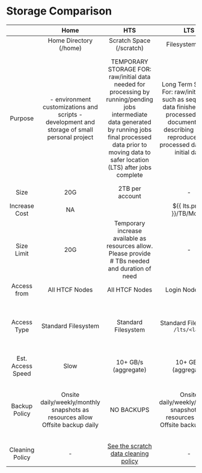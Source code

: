 # Storage Comparison
<style type="text/css">

.md-typeset table:not([class]) th:nth-child(2) {
  text-align: center;
  background-color: #4473c5;
}

.md-typeset table:not([class]) th:nth-child(3) {
  background-color: #70ad46;
}

.md-typeset table:not([class]) th:nth-child(4) {
  background-color: #ed7d31;
}

.md-typeset table:not([class]) th:nth-child(4), 
.md-typeset table:not([class]) th:nth-child(6)  {
  color: #ed7d31;
}

.md-typeset table:not([class]) th:nth-child(5) {
  background-color: #ed7d31;
}

.md-typeset table:not([class]) th:nth-child(6) {
  background-color: #ed7d31;
}

.md-typeset table:not([class]) th:nth-child(6) :text {
  visibility: hidden;
}

.md-typeset table:not([class]) thead th {
  font-size: 1rem;
}
.md-typeset table:not([class]) thead th,
.md-typeset table:not([class]) tbody tr:nth-child(1) td,
.md-typeset table:not([class]) td:nth-child(1) {
  font-weight: bold;
}

.md-typeset table:not([class]) td:nth-child(2) {
  background-color: #dae3f4;
}

.md-typeset table:not([class]) td:nth-child(3) {
  background-color: #e2f0d9;
}

.md-typeset table:not([class]) td:nth-child(4) {
  background-color: #f4b184;
}

.md-typeset table:not([class]) td:nth-child(5) {
  background-color: #f8cbac;
}

.md-typeset table:not([class]) td:nth-child(6) {
  background-color: #fbe5d7;
}

.md-typeset table:not([class]) tr:nth-child(1) td:nth-child(2) {
  background-color: #8fabda;
}

.md-typeset table:not([class]) tr:nth-child(1) td:nth-child(3) {
  background-color: #a8d18d;
}

table.storage thead tr.sub th.hts {
  background-color: #a8d18d;
}

table.storage thead tr.sub th.lts {
  background-color: #f4b184;
}

table.storage thead tr.sub th.ltos {
  background-color: #f7ccac;
}

table.storage thead tr.sub th.ref {
  background-color: #fbe5d7;
}

table.storage tbody td.lts {
  background-color: #f4b184;
}

.md-sidebar {
display: none;
}
.md-content {
max-width: 100%;
}

</style>


|  | Home | HTS | LTS | LTS | LTS |
|:-:|:-:|:-:|:-:|:-:|:-:|
|  | Home Directory (/home) | Scratch Space (/scratch) | Filesystem (/lts) | Object Store (LTOS) | Reference (/ref) |
| Purpose | - environment customizations and scripts  - development and storage of small personal project | TEMPORARY STORAGE FOR:    raw/initial data needed for processing by  running/pending jobs  intermediate data generated by running jobs  final processed data prior to moving data to  safer location (LTS) after jobs complete | Long Term Storage For:    raw/initial data such as sequencer data  finished (fully processed) data  documentation describing how to reproduce  fully processed data from initial data | Long Term Storage For:    raw/initial data such as sequencer data  finished (fully processed) data  documentation describing how to reproduce  fully processed data from initial data  | Long Term Storage For:    Software  tools needed by  jobs for the processing of  data  reference  data such as  reference genomes and  NCBI databases |
| Size | 20G | 2TB per account | - | - | - |
| Increase Cost | NA |  | ${{ lts.price }}/TB/Month | ${{ lts.price }}/TB/Month | ${{ ref.price }}/TB/Month |
| Size Limit | 20G | Temporary increase available as resources allow. Please provide # TBs needed and duration of need | - | - | - |
| Access from | All HTCF Nodes | All HTCF Nodes | Login Node Only | All HTCF Nodes | All HTCF Nodes |
| Access Type | Standard Filesystem | Standard Filesystem | Standard Filesystem <br> `/lts/<lab>` | HTTP interface  compatible with (but not  using) Amazon S3 API | Standard Filesystem <br> `/ref/<lab>/data` <br> `/ref/<lab>/software` |
| Est. Access Speed | Slow | 10+ GB/s (aggregate) | 10+ GB/s (aggregate) | 1+ GB/s (aggregate) | 10+ GB/s (aggregate) |
| Backup Policy | Onsite  daily/weekly/monthly  snapshots as resources  allow  Offsite backup daily | NO BACKUPS | Onsite daily/weekly/monthly snapshots as resources allow.  Offsite backup daily. | mirrored offsite. User customizable:  versioning of objects, schedule removal of old objects | NO BACKUPS |
| Cleaning Policy | - | [See the scratch data cleaning policy](../policies.md#scratch-data-cleaning) | - | - | - |

